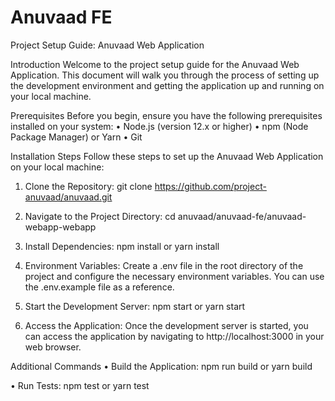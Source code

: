 # Anuvaad FE

Project Setup Guide: Anuvaad Web Application

Introduction
Welcome to the project setup guide for the Anuvaad Web Application. This document will walk you through the process of setting up the development environment and getting the application up and running on your local machine.

Prerequisites
Before you begin, ensure you have the following prerequisites installed on your system:
• Node.js (version 12.x or higher)
• npm (Node Package Manager) or Yarn
• Git

Installation Steps
Follow these steps to set up the Anuvaad Web Application on your local machine:

1. Clone the Repository:
git clone https://github.com/project-anuvaad/anuvaad.git

2. Navigate to the Project Directory:
cd anuvaad/anuvaad-fe/anuvaad-webapp-webapp

3. Install Dependencies:
npm install
or
yarn install

4. Environment Variables:
Create a .env file in the root directory of the project and configure the necessary environment variables. You can use the .env.example file as a reference.

5. Start the Development Server:
npm start
or
yarn start

6. Access the Application:
Once the development server is started, you can access the application by navigating to http://localhost:3000 in your web browser.

Additional Commands
• Build the Application:
npm run build
or
yarn build

• Run Tests:
npm test
or
yarn test